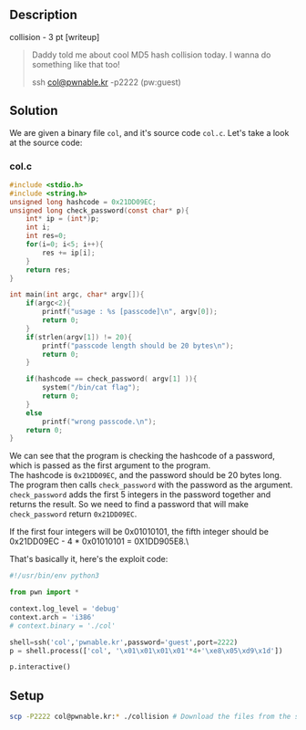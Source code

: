 ## Description
collision - 3 pt [writeup]

> Daddy told me about cool MD5 hash collision today.
> I wanna do something like that too!
>
> ssh col@pwnable.kr -p2222 (pw:guest)

## Solution
We are given a binary file `col`, and it's source code `col.c`. Let's take a look at the source code:
### col.c
```c
#include <stdio.h>
#include <string.h>
unsigned long hashcode = 0x21DD09EC;
unsigned long check_password(const char* p){
	int* ip = (int*)p;
	int i;
	int res=0;
	for(i=0; i<5; i++){
		res += ip[i];
	}
	return res;
}

int main(int argc, char* argv[]){
	if(argc<2){
		printf("usage : %s [passcode]\n", argv[0]);
		return 0;
	}
	if(strlen(argv[1]) != 20){
		printf("passcode length should be 20 bytes\n");
		return 0;
	}

	if(hashcode == check_password( argv[1] )){
		system("/bin/cat flag");
		return 0;
	}
	else
		printf("wrong passcode.\n");
	return 0;
}
```

We can see that the program is checking the hashcode of a password, which is passed as the first argument to the program.\
The hashcode is `0x21DD09EC`, and the password should be 20 bytes long.\
The program then calls `check_password` with the password as the argument.\
`check_password` adds the first 5 integers in the password together and returns the result.
So we need to find a password that will make `check_password` return `0x21DD09EC`.

If the first four integers will be 0x01010101, the fifth integer should be 0x21DD09EC - 4 * 0x01010101 = 0X1DD905E8.\

That's basically it, here's the exploit code:
```python
#!/usr/bin/env python3

from pwn import *

context.log_level = 'debug'
context.arch = 'i386'
# context.binary = './col'

shell=ssh('col','pwnable.kr',password='guest',port=2222)
p = shell.process(['col', '\x01\x01\x01\x01'*4+'\xe8\x05\xd9\x1d'])

p.interactive()
```

## Setup
```bash
scp -P2222 col@pwnable.kr:* ./collision # Download the files from the server
```
